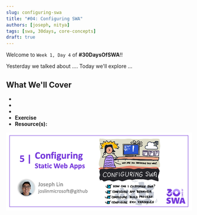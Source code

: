 ```yaml
---
slug: configuring-swa
title: "#04: Configuring SWA"
authors: [joseph, nitya]
tags: [swa, 30days, core-concepts]
draft: true 
---
```


Welcome to `Week 1, Day 4` of **#30DaysOfSWA**!! 

Yesterday we talked about .... Today we'll explore ...


## What We'll Cover
 * 
 * 
 * 
 * **Exercise** 
 * **Resource(s):** 

![](../static/img/series/04-banner.png)
